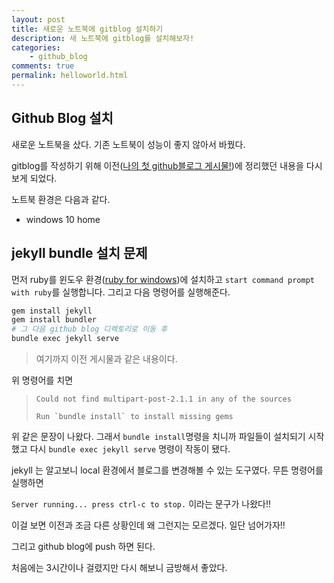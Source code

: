 ```yaml
---
layout: post
title: 새로운 노트북에 gitblog 설치하기
description: 새 노트북에 gitblog를 설치해보자!
categories:
    - github_blog
comments: true
permalink: helloworld.html
---
```

## Github Blog 설치

새로운 노트북을 샀다. 기존 노트북이 성능이 좋지 않아서 바꿨다.

gitblog를 작성하기 위해 이전([나의 첫 github블로그 게시물!](https://minseok-hub.github.io/helloworld.html))에 정리했던 내용을 다시 보게 되었다.

노트북 환경은 다음과 같다.

* windows 10 home

## jekyll bundle 설치 문제

먼저 ruby를 윈도우 환경([ruby for windows](<https://rubyinstaller.org/downloads/>))에 설치하고 ```start command prompt with ruby```를 실행합니다. 그리고 다음 명령어를 실행해준다.

```bash
gem install jekyll
gem install bundler
# 그 다음 github blog 디렉토리로 이동 후
bundle exec jekyll serve
```

> 여기까지 이전 게시물과 같은 내용이다.

위 명령어를 치면 

> ```Could not find multipart-post-2.1.1 in any of the sources``` 
>
> ```Run `bundle install` to install missing gems```

위 같은 문장이 나왔다. 그래서 ```bundle install```명령을 치니까 파일들이 설치되기 시작했고 다시 ```bundle exec jekyll serve``` 명령이 작동이 됐다. 

jekyll 는 알고보니 local 환경에서 블로그를 변경해볼 수 있는 도구였다. 무튼 명령어를 실행하면 

```Server running... press ctrl-c to stop.``` 이라는 문구가 나왔다!!

이걸 보면 이전과 조금 다른 상황인데 왜 그런지는 모르겠다. 일단 넘어가자!!

그리고 github blog에 push 하면 된다.



처음에는 3시간이나 걸렸지만 다시 해보니 금방해서 좋았다.